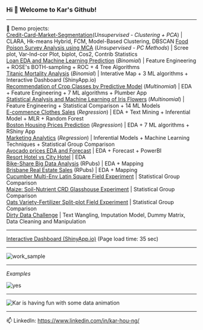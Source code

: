 ### Hi 👋 Welcome to Kar's Github!

---

🌱 Demo projects:  
 [Credit-Card-Market-Segmentation](https://github.com/KAR-NG/Credit-Card-Market-Segmentation/blob/main/cc.md)(*Unsupervised - Clustering + PCA*) | CLARA, Hk-means Hybrid, FCM, Model-Based Clustering, DBSCAN
 [Food Poison Survey Analysis using MCA](https://github.com/KAR-NG/Food-Poison-Survey-Analysis-using-Multiple-Correspondence-Analysis/blob/main/poison.md) (*Unsupervised - PC Methods*) | Scree plot, Var-Ind-cor Plot, biplot, Cos2, Contrib Statistics   
[Loan EDA and Machine Learning Prediction](https://github.com/KAR-NG/Loan-EDA-and-Machine-Learning-Prediction/blob/main/loan.md) (*Binomial*) | Feature Engineering + ROSE's BOTH-sampling + ROC + 4 Tree Algorithms    
[Titanic Mortality Analysis](https://rpubs.com/kar_ng/827540) (*Binomial*) | Interative Map + 3 ML algorithms + Interactive Dashboard (ShinyApp.io)  
[Recommendation of Crop Classes by Predictive Model](https://github.com/KAR-NG/Recommendation_of_Crop_Classes_by_Predictive_Model/blob/master/crop.md) (*Multinomial*) | EDA + Feature Engineering + 7 ML algorithms + Plumber App  
[Statistical Analysis and Machine Learning of Iris Flowers](https://github.com/KAR-NG/Statistical-Analysis-and-Machine-Learning-of-Iris-Flowers/blob/main/iris.md) (*Multinomial*) | Feature Engineering + Statistical Comparison + 14 ML Models   
[E-commence Clothes Sales](https://github.com/KAR-NG/cloth/blob/main/summer.md) (*Regression*) | EDA + Text Mining + Inferential Model + MLR + Random Forest   
[Boston Housing Prices Prediction](https://github.com/KAR-NG/Predicting-House-Prices-in-Boston_UniqueVersion/blob/main/boston.md) (*Regression*) | EDA + 7 ML algorithms + RShiny App  
[Marketing Analytics](https://github.com/KAR-NG/Marketing_Analytics/blob/main/marketing.md) (*Regression*) | Inferential Models + Machine Learning Techniques + Statistical Group Comparison  
[Avocado prices EDA and Forecast](https://github.com/KAR-NG/Houston_Avocado_Prices_EDA_-_Forecast/blob/main/avocado.md) | EDA + Forecast + PowerBI   
[Resort Hotel vs City Hotel](https://github.com/KAR-NG/ResortHotel_versus_CityHotel/blob/main/Rmarkdown.md) | EDA  
[Bike-Share Big Data Analysis](https://rpubs.com/kar_ng/786210) (RPubs) | EDA + Mapping  
[Brisbane Real Estate Sales](https://rpubs.com/kar_ng/787195) (RPubs) | EDA + Mapping   
[Cucumber Multi-Env Latin Square Field Experiment](https://github.com/KAR-NG/Cucumber_Multi-Env_LatinSquare_Field_Experiment/blob/main/multi_latin.md) | Statistical Group 
Comparison  
[Maize: Soil-Nutrient CRD Glasshouse Experiment](https://github.com/KAR-NG/Maize_Soil_Nutrient_CRD_Glasshouse_Experiment-/blob/main/maize_crd.md) | Statistical Group Comparison   
[Oats Variety-Fertilizer Split-plot Field Experiment](https://github.com/KAR-NG/Oats_Variety-Fertilizer_SplitPlot_Field_Experiment/blob/main/splitplot.md) | Statistical Group Comparison   
[Dirty Data Challenge](https://github.com/KAR-NG/Dirty-Data-Challenge-/blob/main/cleaning.md) | Text Wangling, Imputation Model, Dummy Matrix, Data Cleaning and Manipulation     

---

[Interactive Dashboard (ShinyApp.io)](https://karhou.shinyapps.io/tita_db/) (Page load time: 35 sec)  

---

![work_sample](https://user-images.githubusercontent.com/81752452/139084192-2485d28d-da66-44e5-884a-06f924d6d913.png)

---

*Examples*

![yes](https://user-images.githubusercontent.com/81752452/139346003-6aa5b6ea-ee47-481c-bc9f-0d62b8732acf.png)


---

![Kar is having fun with some data animation](https://user-images.githubusercontent.com/81752452/139082065-63b80f9b-f679-46fe-8ea0-d484a141b73d.gif)

---

📫 LinkedIn: https://www.linkedin.com/in/kar-hou-ng/
